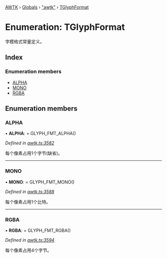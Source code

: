 [AWTK](../README.md) › [Globals](../globals.md) › ["awtk"](../modules/_awtk_.md) › [TGlyphFormat](_awtk_.tglyphformat.md)

# Enumeration: TGlyphFormat

字模格式常量定义。

## Index

### Enumeration members

* [ALPHA](_awtk_.tglyphformat.md#alpha)
* [MONO](_awtk_.tglyphformat.md#mono)
* [RGBA](_awtk_.tglyphformat.md#rgba)

## Enumeration members

###  ALPHA

• **ALPHA**: =  GLYPH_FMT_ALPHA()

*Defined in [awtk.ts:3582](https://github.com/zlgopen/awtk-binding/blob/78b9c61/tools/code_gen/js/output/awtk.ts#L3582)*

每个像素占用1个字节(缺省)。

___

###  MONO

• **MONO**: =  GLYPH_FMT_MONO()

*Defined in [awtk.ts:3588](https://github.com/zlgopen/awtk-binding/blob/78b9c61/tools/code_gen/js/output/awtk.ts#L3588)*

每个像素占用1个比特。

___

###  RGBA

• **RGBA**: =  GLYPH_FMT_RGBA()

*Defined in [awtk.ts:3594](https://github.com/zlgopen/awtk-binding/blob/78b9c61/tools/code_gen/js/output/awtk.ts#L3594)*

每个像素占用4个字节。
